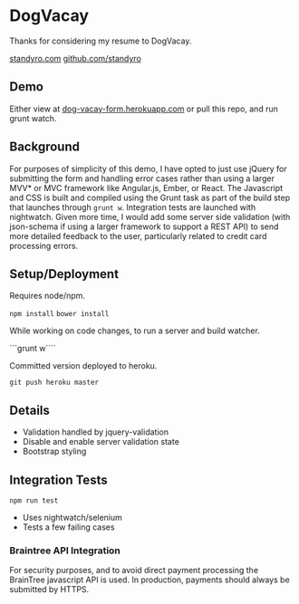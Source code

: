 # DogVacay

Thanks for considering my resume to DogVacay.

[standyro.com](http://standyro.com)
[github.com/standyro](http://github.com/standyro)


## Demo

Either view at [dog-vacay-form.herokuapp.com](http://dog-vacay-form.herokuapp.com) or pull this repo, and run grunt watch.

## Background

For purposes of simplicity of this demo, I have opted to just use jQuery for submitting the form and handling error cases rather than using a larger MVV* or MVC framework like Angular.js, Ember, or React. The Javascript and CSS is built and compiled using the Grunt task as part of the build step that launches through ```grunt w```. Integration tests are launched with nightwatch. Given more time, I would add some server side validation (with json-schema if using a larger framework to support a REST API) to send more detailed feedback to the user, particularly related to credit card processing errors.

## Setup/Deployment

Requires node/npm.

```npm install```
```bower install```

While working on code changes, to run a server and build watcher.

```grunt w````

Committed version deployed to heroku.

```git push heroku master```

## Details

- Validation handled by jquery-validation
- Disable and enable server validation state
- Bootstrap styling

## Integration Tests

```npm run test```

- Uses nightwatch/selenium
- Tests a few failing cases

### Braintree API Integration

For security purposes, and to avoid direct payment processing the BrainTree javascript API is used. In production, payments should always be submitted by HTTPS.
